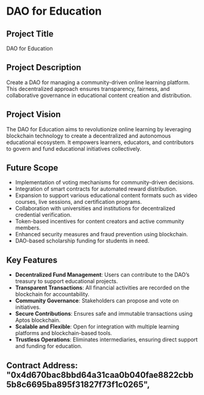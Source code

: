 # DAO for Education

## Project Title
DAO for Education

## Project Description
Create a DAO for managing a community-driven online learning platform. This decentralized approach ensures transparency, fairness, and collaborative governance in educational content creation and distribution.

## Project Vision
The DAO for Education aims to revolutionize online learning by leveraging blockchain technology to create a decentralized and autonomous educational ecosystem. It empowers learners, educators, and contributors to govern and fund educational initiatives collectively.

## Future Scope
- Implementation of voting mechanisms for community-driven decisions.
- Integration of smart contracts for automated reward distribution.
- Expansion to support various educational content formats such as video courses, live sessions, and certification programs.
- Collaboration with universities and institutions for decentralized credential verification.
- Token-based incentives for content creators and active community members.
- Enhanced security measures and fraud prevention using blockchain.
- DAO-based scholarship funding for students in need.

## Key Features
- **Decentralized Fund Management**: Users can contribute to the DAO’s treasury to support educational projects.
- **Transparent Transactions**: All financial activities are recorded on the blockchain for accountability.
- **Community Governance**: Stakeholders can propose and vote on initiatives.
- **Secure Contributions**: Ensures safe and immutable transactions using Aptos blockchain.
- **Scalable and Flexible**: Open for integration with multiple learning platforms and blockchain-based tools.
- **Trustless Operations**: Eliminates intermediaries, ensuring direct support and funding for education.

## Contract Address: "0x4d670bac8bbd64a31caa0b040fae8822cbb5b8c6695ba895f31827f73f1c0265",
